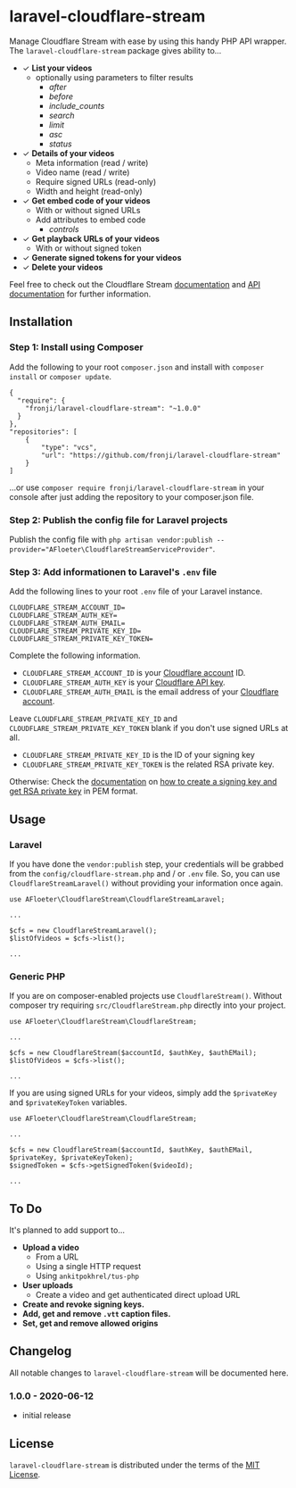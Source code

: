 # laravel-cloudflare-stream
Manage Cloudflare Stream with ease by using this handy PHP API wrapper. The `laravel-cloudflare-stream` package gives ability to...

* ✓ **List your videos**
    * optionally using parameters to filter results
        * *after*
        * *before*
        * *include_counts*
        * *search*
        * *limit*
        * *asc*
        * *status*
* ✓ **Details of your videos**
    * Meta information (read / write)
    * Video name (read / write)
    * Require signed URLs (read-only)
    * Width and height (read-only)
* ✓ **Get embed code of your videos**
    * With or without signed URLs
    * Add attributes to embed code
        * *controls*
* ✓ **Get playback URLs of your videos**
    * With or without signed token
* ✓ **Generate signed tokens for your videos**
* ✓ **Delete your videos**

Feel free to check out the Cloudflare Stream [documentation](https://developers.cloudflare.com/stream/) and [API documentation](https://api.cloudflare.com/#stream-videos-properties) for further information.

## Installation

### Step 1: Install using Composer
Add the following to your root `composer.json` and install with `composer install` or `composer update`.

    {
      "require": {
        "fronji/laravel-cloudflare-stream": "~1.0.0"
      }
    },
    "repositories": [
        {
            "type": "vcs",
            "url": "https://github.com/fronji/laravel-cloudflare-stream"
        }
    ]

...or use `composer require fronji/laravel-cloudflare-stream` in your console after just adding the repository to your composer.json file.

### Step 2: Publish the config file for Laravel projects
Publish the config file with `php artisan vendor:publish --provider="AFloeter\CloudflareStreamServiceProvider"`.

### Step 3: Add informationen to Laravel's `.env` file
Add the following lines to your root `.env` file of your Laravel instance.

    CLOUDFLARE_STREAM_ACCOUNT_ID=
    CLOUDFLARE_STREAM_AUTH_KEY=
    CLOUDFLARE_STREAM_AUTH_EMAIL=
    CLOUDFLARE_STREAM_PRIVATE_KEY_ID=
    CLOUDFLARE_STREAM_PRIVATE_KEY_TOKEN=

Complete the following information.

* `CLOUDFLARE_STREAM_ACCOUNT_ID` is your [Cloudflare account](https://dash.cloudflare.com/) ID.
* `CLOUDFLARE_STREAM_AUTH_KEY` is your [Cloudflare API key](https://dash.cloudflare.com/profile/api-tokens).
* `CLOUDFLARE_STREAM_AUTH_EMAIL` is the email address of your [Cloudflare account](https://dash.cloudflare.com/profile).

Leave `CLOUDFLARE_STREAM_PRIVATE_KEY_ID` and `CLOUDFLARE_STREAM_PRIVATE_KEY_TOKEN` blank if you don't use signed URLs at all.

* `CLOUDFLARE_STREAM_PRIVATE_KEY_ID` is the ID of your signing key
* `CLOUDFLARE_STREAM_PRIVATE_KEY_TOKEN` is the related RSA private key.

Otherwise: Check the [documentation](https://developers.cloudflare.com/stream/security/signed-urls/) on [how to create a signing key and get RSA private key](https://developers.cloudflare.com/stream/security/signed-urls/#creating-a-signing-key) in PEM format.

## Usage

### Laravel
If you have done the `vendor:publish` step, your credentials will be grabbed from the `config/cloudflare-stream.php` and / or `.env` file. So, you can use `CloudflareStreamLaravel()` without providing your information once again.

    use AFloeter\CloudflareStream\CloudflareStreamLaravel;
    
    ...
    
    $cfs = new CloudflareStreamLaravel();
    $listOfVideos = $cfs->list();
    
    ...

### Generic PHP
If you are on composer-enabled projects use `CloudflareStream()`. Without composer try requiring `src/CloudflareStream.php` directly into your project.

    use AFloeter\CloudflareStream\CloudflareStream;
    
    ...
    
    $cfs = new CloudflareStream($accountId, $authKey, $authEMail);
    $listOfVideos = $cfs->list();
    
    ...

If you are using signed URLs for your videos, simply add the `$privateKey` and `$privateKeyToken` variables.

    use AFloeter\CloudflareStream\CloudflareStream;
    
    ...
    
    $cfs = new CloudflareStream($accountId, $authKey, $authEMail, $privateKey, $privateKeyToken);
    $signedToken = $cfs->getSignedToken($videoId);
    
    ...

## To Do
It's planned to add support to...

* **Upload a video**
    * From a URL
    * Using a single HTTP request
    * Using `ankitpokhrel/tus-php`
* **User uploads**
    * Create a video and get authenticated direct upload URL 
* **Create and revoke signing keys.**
* **Add, get and remove `.vtt` caption files.**
* **Set, get and remove allowed origins**

## Changelog

All notable changes to `laravel-cloudflare-stream` will be documented here.

### 1.0.0 - 2020-06-12
* initial release

## License
`laravel-cloudflare-stream` is distributed under the terms of the [MIT License](LICENSE).
